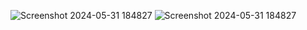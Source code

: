 ![Screenshot 2024-05-31 184827](https://github.com/PrasanthProdeveloper/rest-countries-main/assets/145423551/1bf492f4-f573-48d9-89c5-33c512046135)
![Screenshot 2024-05-31 184827](https://github.com/PrasanthProdeveloper/rest-countries-main/assets/145423551/e5a6ea3e-c0db-4591-b412-42fb9ff3f355)
